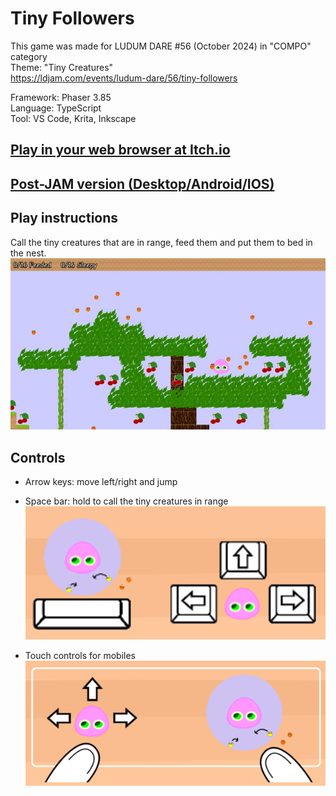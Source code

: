 # Tiny Followers

This game was made for LUDUM DARE #56 (October 2024) in "COMPO" category  
Theme: "Tiny Creatures"  
https://ldjam.com/events/ludum-dare/56/tiny-followers

Framework: Phaser 3.85  
Language: TypeScript  
Tool: VS Code, Krita, Inkscape  

## [Play in your web browser at Itch.io](https://patbgames.itch.io/ld56-tiny-followers)   

## [Post-JAM version (Desktop/Android/IOS)](https://patbgames.itch.io/ld56-post-jam-tiny-followers)   

## Play instructions
Call the tiny creatures that are in range, feed them and put them to bed in the nest.   
![Screenshop](./assets_src/web/ld56-screenshot1.jpg) 

## Controls
* Arrow keys: move left/right and jump   
* Space bar: hold to call the tiny creatures in range   
![Help for desktop](./assets_src/web/ld56-help-desktop.png)    

* Touch controls for mobiles   
![Help for mobile](./assets_src/web/ld56-help-mobile.png)    

